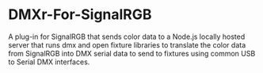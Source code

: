 # DMXr-For-SignalRGB
A plug-in for SignalRGB that sends color data to a Node.js locally hosted server that runs dmx and open fixture libraries to translate the color data from SignalRGB into DMX serial data to send to fixtures using common USB to Serial DMX interfaces.
